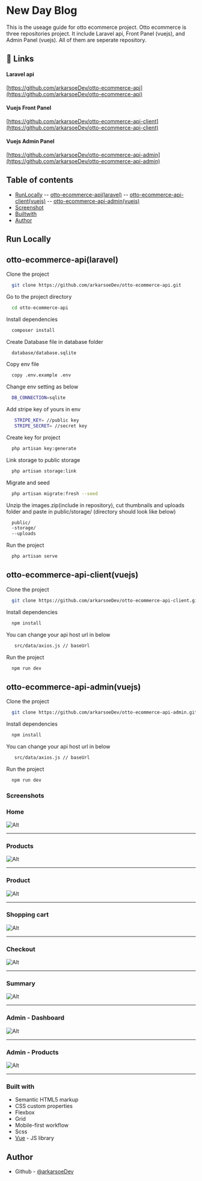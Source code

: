 # New Day Blog

This is the useage guide for otto ecommerce project. Otto ecommerce is three repositories project.
It include Laravel api, Front Panel (vuejs), and Admin Panel (vuejs). All of them are seperate repository.

## 🔗 Links

#### Laravel api
[https://github.com/arkarsoeDev/otto-ecommerce-api](https://github.com/arkarsoeDev/otto-ecommerce-api)
#### Vuejs Front Panel
[https://github.com/arkarsoeDev/otto-ecommerce-api-client](https://github.com/arkarsoeDev/otto-ecommerce-api-client)
#### Vuejs Admin Panel
[https://github.com/arkarsoeDev/otto-ecommerce-api-admin](https://github.com/arkarsoeDev/otto-ecommerce-api-admin)

## Table of contents

- [RunLocally](#run-locally)
-- [otto-ecommerce-api(laravel)](#otto-ecommerce-apilaravel)
-- [otto-ecommerce-api-client(vuejs)](#otto-ecommerce-api-clientvuejs)
-- [otto-ecommerce-api-admin(vuejs)](#otto-ecommerce-api-adminvuejs)
- [Screenshot](#screenshot)
- [Builtwith](#built-with)
- [Author](#author)

## Run Locally

## otto-ecommerce-api(laravel)

Clone the project

```bash
  git clone https://github.com/arkarsoeDev/otto-ecommerce-api.git
```

Go to the project directory

```bash
  cd otto-ecommerce-api
```

Install dependencies

```bash
  composer install
```

Create Database file in database folder

```bash
  database/database.sqlite
```

Copy env file

```bash
  copy .env.example .env
```

Change env setting as below

```bash
  DB_CONNECTION=sqlite
```

Add stripe key of yours in env

```bash
   STRIPE_KEY= //public key
   STRIPE_SECRET= //secret key
```

Create key for project

```bash
  php artisan key:generate
```

Link storage to public storage

```bash
  php artisan storage:link
```

Migrate and seed

```bash
  php artisan migrate:fresh --seed
```

Unzip the images.zip(include in repository), cut thumbnails and uploads folder and paste in public/storage/
(directory should look like below)

```bash
  public/
  -storage/
  --uploads
```

Run the project

```bash
  php artisan serve
```

## otto-ecommerce-api-client(vuejs)

Clone the project

```bash
  git clone https://github.com/arkarsoeDev/otto-ecommerce-api-client.git
```

Install dependencies

```bash
  npm install
```

You can change your api host url in below

```bash
   src/data/axios.js // baseUrl
```

Run the project

```bash
  npm run dev
```

## otto-ecommerce-api-admin(vuejs)

Clone the project

```bash
  git clone https://github.com/arkarsoeDev/otto-ecommerce-api-admin.git
```

Install dependencies

```bash
  npm install
```

You can change your api host url in below

```bash
   src/data/axios.js // baseUrl
```

Run the project

```bash
  npm run dev
```

### Screenshots

### Home

![Alt](/screenshots/front-home.png "Home")

_______________________________________________________________

### Products

![Alt](/screenshots/front-products.png "Products")

_______________________________________________________________

### Product

![Alt](/screenshots/front-product.png "Product")

_______________________________________________________________


### Shopping cart

![Alt](/screenshots/front-shopping-cart.png "Shopping cart")

_______________________________________________________________

### Checkout

![Alt](/screenshots/front-checkout.png "Checkout")

_______________________________________________________________

### Summary

![Alt](/screenshots/front-summary.png "Summary")

_______________________________________________________________

### Admin - Dashboard

![Alt](/screenshots/admin-dashboard.png "Admin - Dashboard")

_______________________________________________________________

### Admin - Products

![Alt](/screenshots/admin-products.png "Admin - Products")

_______________________________________________________________

### Built with

- Semantic HTML5 markup
- CSS custom properties
- Flexbox
- Grid
- Mobile-first workflow
- Scss
- [Vue](https://vuejs.org/) - JS library

## Author

- Github - [@arkarsoeDev](https://github.com/arkarsoeDev)